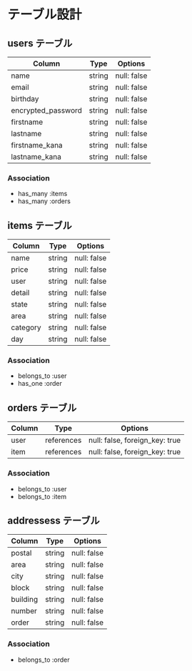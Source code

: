 # テーブル設計


## users テーブル
| Column             | Type   | Options     |
| ------------------ | ------ | ----------- |
| name               | string | null: false |
| email              | string | null: false |
| birthday           | string | null: false |
| encrypted_password | string | null: false |
| firstname          | string | null: false |
| lastname           | string | null: false |
| firstname_kana     | string | null: false |
| lastname_kana      | string | null: false |

### Association
- has_many :items
- has_many :orders



## items テーブル
| Column             | Type   | Options     |
| ------------------ | ------ | ----------- |
| name               | string | null: false |
| price              | string | null: false |
| user               | string | null: false |
| detail             | string | null: false |
| state              | string | null: false |
| area               | string | null: false |
| category           | string | null: false |
| day                | string | null: false |

### Association
- belongs_to :user
- has_one :order



## orders テーブル
| Column  | Type       | Options                        |
| ------- | ---------- | ------------------------------ |
| user    | references | null: false, foreign_key: true |
| item    | references | null: false, foreign_key: true |

### Association
- belongs_to :user
- belongs_to :item



## addressess テーブル
| Column             | Type   | Options     |
| ------------------ | ------ | ----------- |
| postal             | string | null: false |
| area               | string | null: false |
| city               | string | null: false |
| block              | string | null: false |
| building           | string | null: false |
| number             | string | null: false |
| order              | string | null: false |

### Association
- belongs_to :order


